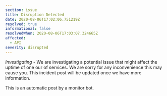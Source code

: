 ```yaml
---
section: issue
title: Disruption Detected
date: 2020-08-06T17:02:06.751219Z
resolved: true
informational: false
resolvedWhen: 2020-08-06T17:03:07.324665Z
affected:
  - API
severity: disrupted
---
```

*Investigating* - We are investigating a potential issue that might affect the uptime of one our of services. We are sorry for any inconvenience this may cause you. This incident post will be updated once we have more information.

This is an automatic post by a monitor bot.
        